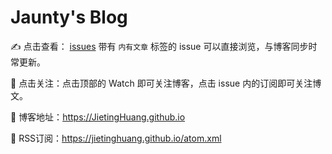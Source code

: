 # Jaunty's Blog

✍️ 点击查看： [issues](https://github.com/JietingHuang/JietingHuang.github.io/issues) 带有 `内有文章` 标签的 issue 可以直接浏览，与博客同步时常更新。

🤙 点击关注：点击顶部的 Watch 即可关注博客，点击 issue 内的订阅即可关注博文。

🚀 博客地址：https://JietingHuang.github.io

💌 RSS订阅：https://jietinghuang.github.io/atom.xml